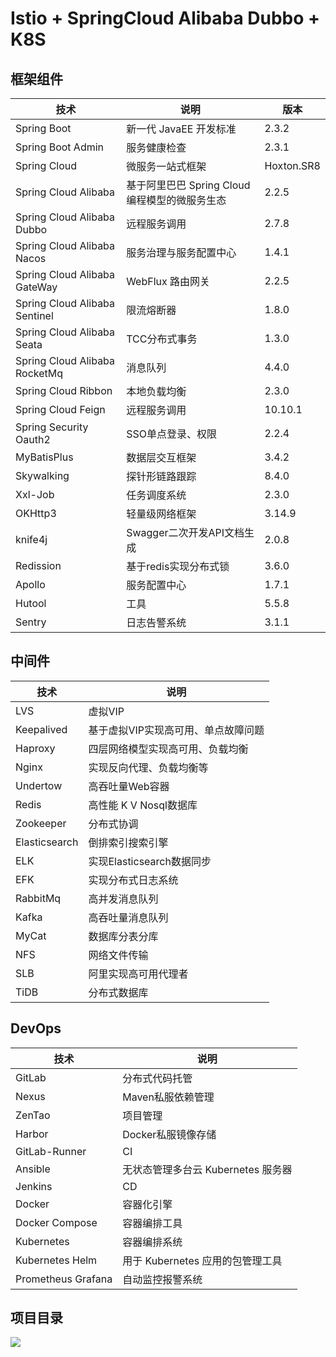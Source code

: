 # Istio + SpringCloud Alibaba Dubbo + K8S 


## 框架组件

技术 | 说明 | 版本
----|----|----
Spring Boot | 新一代 JavaEE 开发标准 | 2.3.2
Spring Boot Admin | 服务健康检查 | 2.3.1
Spring Cloud | 微服务一站式框架 | Hoxton.SR8
Spring Cloud Alibaba | 基于阿里巴巴 Spring Cloud 编程模型的微服务生态 | 2.2.5
Spring Cloud Alibaba Dubbo  | 远程服务调用 | 2.7.8
Spring Cloud Alibaba Nacos | 服务治理与服务配置中心 | 1.4.1
Spring Cloud Alibaba GateWay | WebFlux 路由网关 | 2.2.5
Spring Cloud Alibaba Sentinel | 限流熔断器 | 1.8.0
Spring Cloud Alibaba Seata | TCC分布式事务 | 1.3.0
Spring Cloud Alibaba RocketMq | 消息队列 | 4.4.0
Spring Cloud Ribbon | 本地负载均衡 | 2.3.0
Spring Cloud Feign | 远程服务调用 | 10.10.1
Spring Security Oauth2 | SSO单点登录、权限 | 2.2.4
MyBatisPlus | 数据层交互框架 | 3.4.2
Skywalking | 探针形链路跟踪 | 8.4.0
Xxl-Job | 任务调度系统 | 2.3.0
OKHttp3 | 轻量级网络框架 | 3.14.9
knife4j | Swagger二次开发API文档生成 | 2.0.8
Redission | 基于redis实现分布式锁 | 3.6.0
Apollo | 服务配置中心 | 1.7.1
Hutool | 工具 | 5.5.8
Sentry | 日志告警系统 | 3.1.1


## 中间件

技术 | 说明 
----|----
LVS | 虚拟VIP
Keepalived | 基于虚拟VIP实现高可用、单点故障问题
Haproxy | 四层网络模型实现高可用、负载均衡
Nginx | 实现反向代理、负载均衡等
Undertow | 高吞吐量Web容器
Redis | 高性能 K V  Nosql数据库
Zookeeper | 分布式协调
Elasticsearch | 倒排索引搜索引擎
ELK | 实现Elasticsearch数据同步
EFK | 实现分布式日志系统
RabbitMq | 高并发消息队列
Kafka | 高吞吐量消息队列
MyCat | 数据库分表分库
NFS | 网络文件传输
SLB | 阿里实现高可用代理者
TiDB | 分布式数据库


## DevOps

技术 | 说明 
----|----
GitLab | 分布式代码托管
Nexus | Maven私服依赖管理
ZenTao | 项目管理
Harbor | Docker私服镜像存储
GitLab-Runner | CI
Ansible | 无状态管理多台云 Kubernetes 服务器
Jenkins | CD
Docker | 容器化引擎
Docker Compose | 容器编排工具
Kubernetes | 容器编排系统
Kubernetes Helm | 用于 Kubernetes 应用的包管理工具
Prometheus Grafana | 自动监控报警系统



## 项目目录

![](http://q02xon8xk.bkt.clouddn.com/project.png?time=2019/11/05)


